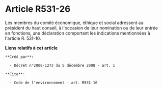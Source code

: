 # Article R531-26

Les membres du comité économique, éthique et social adressent au président du haut conseil, à l'occasion de leur nomination
ou de leur entrée en fonctions, une déclaration comportant les indications mentionnées à l'article R. 531-10.

**Liens relatifs à cet article**

	**Créé par**:

	  - Décret n°2008-1273 du 5 décembre 2008 - art. 1

	**Cite**:

	  - Code de l'environnement - art. R531-10
